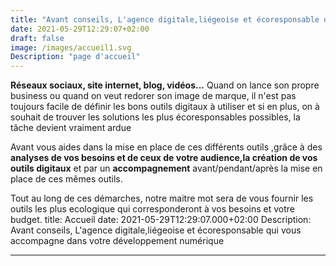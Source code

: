 ```yaml
---
title: "Avant conseils, L'agence digitale,liégeoise et écoresponsable qui vous accompagne dans votre développement numérique"
date: 2021-05-29T12:29:07+02:00
draft: false
image: /images/accueil1.svg
Description: "page d'accueil"
---
```


**Réseaux sociaux, site internet, blog, vidéos...** Quand on lance son propre business ou quand on veut redorer son image de marque, il n'est pas toujours facile de définir les bons outils digitaux à utiliser
et si en plus, on à souhait de trouver les solutions les plus écoresponsables possibles, la tâche
devient vraiment ardue 

Avant vous aides dans la mise en place de ces différents outils ,grâce à des 
**analyses de vos besoins et de ceux de votre audience,la création de vos outils digitaux**
et par un **accompagnement** avant/pendant/après la mise en place de ces mêmes outils. </p>

Tout au long de ces démarches, notre maitre mot sera de vous fournir les outils les plus ecologique qui
corresponderont à vos besoins et votre budget.
title: Accueil
date: 2021-05-29T12:29:07.000+02:00
Description: Avant conseils, L'agence digitale,liégeoise et écoresponsable qui vous
  accompagne dans votre développement numérique

---

